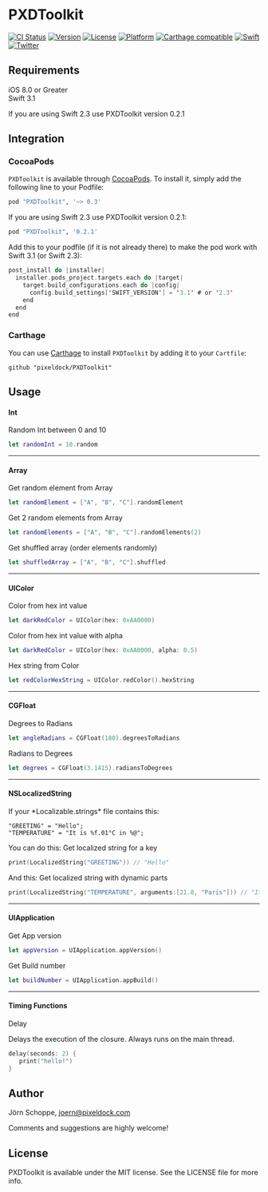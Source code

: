 # PXDToolkit

[![CI Status](http://img.shields.io/travis/pixeldock/PXDToolkit.svg?style=flat)](https://travis-ci.org/pixeldock/PXDToolkit)
[![Version](https://img.shields.io/cocoapods/v/PXDToolkit.svg?style=flat)](http://cocoapods.org/pods/PXDToolkit)
[![License](https://img.shields.io/cocoapods/l/PXDToolkit.svg?style=flat)](http://cocoapods.org/pods/PXDToolkit)
[![Platform](https://img.shields.io/cocoapods/p/PXDToolkit.svg?style=flat)](http://cocoapods.org/pods/PXDToolkit)
[![Carthage compatible](https://img.shields.io/badge/Carthage-compatible-4BC51D.svg?style=flat)](https://github.com/Carthage/Carthage)
[![Swift](https://img.shields.io/badge/Swift-3.x-orange.svg?style=flat)](https://swift.org/)
[![Twitter](https://img.shields.io/badge/Twitter-@pixeldock-blue.svg?style=flat)](http://twitter.com/pixeldock)

## Requirements
iOS 8.0 or Greater  
Swift 3.1

If you are using Swift 2.3 use PXDToolkit version 0.2.1

## Integration
### CocoaPods

`PXDToolkit` is available through [CocoaPods](http://cocoapods.org). To install
it, simply add the following line to your Podfile:

```ruby
pod "PXDToolkit", '~> 0.3'
```
If you are using Swift 2.3 use PXDToolkit version 0.2.1:
```ruby
pod "PXDToolkit", '0.2.1'
```
Add this to your podfile (if it is not already there) to make the pod work with Swift 3.1 (or Swift 2.3):

```swift
post_install do |installer|
  installer.pods_project.targets.each do |target|
    target.build_configurations.each do |config|
      config.build_settings['SWIFT_VERSION'] = '3.1' # or '2.3'
    end
  end
end
```

### Carthage

You can use [Carthage](https://github.com/Carthage/Carthage) to install `PXDToolkit` by adding it to your `Cartfile`:

```
github "pixeldock/PXDToolkit"
```

## Usage

<h4>Int</h4>
Random Int between 0 and 10

```swift
let randomInt = 10.random
```
----------
<h4>Array</h4>
Get random element from Array

```swift
let randomElement = ["A", "B", "C"].randomElement
```

Get 2 random elements from Array

```swift
let randomElements = ["A", "B", "C"].randomElements(2)
```

Get shuffled array (order elements randomly)

```swift
let shuffledArray = ["A", "B", "C"].shuffled
```
----------

<h4>UIColor</h4>
Color from hex int value

```swift
let darkRedColor = UIColor(hex: 0xAA0000)
```

Color from hex int value with alpha

```swift
let darkRedColor = UIColor(hex: 0xAA0000, alpha: 0.5)
```

Hex string from Color

```swift
let redColorHexString = UIColor.redColor().hexString
```

----------

<h4>CGFloat</h4>
Degrees to Radians

```swift
let angleRadians = CGFloat(180).degreesToRadians
```

Radians to Degrees

```swift
let degrees = CGFloat(3.1415).radiansToDegrees
```

----------

<h4>NSLocalizedString</h4>
If your *Localizable.strings* file contains this:

```
"GREETING" = "Hello";
"TEMPERATURE" = "It is %f.01°C in %@";
```

You can do this:
Get localized string for a key

```swift
print(LocalizedString("GREETING")) // "Hello"
```

And this:
Get localized string with dynamic parts

```swift
print(LocalizedString("TEMPERATURE", arguments:[21.8, "Paris"])) // "It is 21.8°C in Paris"
```

----------

<h4>UIApplication</h4>
Get App version

```swift
let appVersion = UIApplication.appVersion()
```

Get Build number

```swift
let buildNumber = UIApplication.appBuild()
```

----------

<h4>Timing Functions</h4>
Delay

Delays the execution of the closure. Always runs on the main thread.

```swift
delay(seconds: 2) {
   print("hello!")
}
```

## Author

Jörn Schoppe, joern@pixeldock.com

Comments and suggestions are highly welcome!

## License

PXDToolkit is available under the MIT license. See the LICENSE file for more info.
